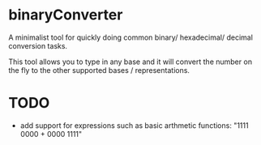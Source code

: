 # binaryConverter
A minimalist tool for quickly doing common binary/ hexadecimal/ decimal conversion tasks.

This tool allows you to type in any base and it will convert the number on the fly to the other supported bases / representations.

# TODO
- add support for expressions such as basic arthmetic functions: "1111 0000 + 0000 1111"
